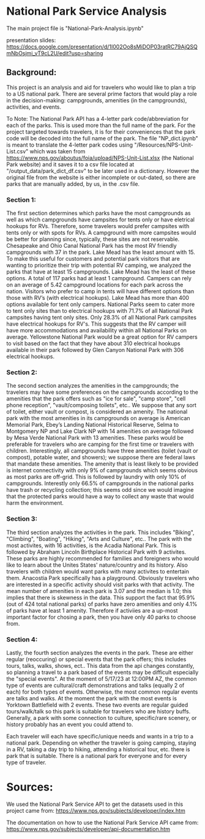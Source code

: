 # National Park Service Analysis
The main project file is "National-Park-Analysis.ipynb"

presentation slides: https://docs.google.com/presentation/d/1I002Oo8sMiDOP03ratRC79AjQSQmNbOsjmi_vT9cL2U/edit?usp=sharing

## **Background:**

This project is an analysis and aid for travelers who would like to plan a trip to a US national park. There are several prime factors that would play a role in the decision-making: campgrounds, amenities (in the campgrounds), activities, and events.

To Note: The National Park API has a 4-letter park code/abbreviation for each of the parks. This is used more than the full name of the park. For the project targeted towards travelers, it is for their conveniences that the park code will be decoded into the full name of the park. The file "NP_dict.ipynb" is meant to translate the 4-letter park codes using "/Resources/NPS-Unit-List.csv" which was taken from https://www.nps.gov/aboutus/foia/upload/NPS-Unit-List.xlsx (the National Park website) and it saves it to a csv file located at "/output_data/park_dict_df.csv" to be later used in a dictionary. However the original file from the website is either incomplete or out-dated, so there are parks that are manually added, by us, in the .csv file.

### **Section 1:**
The first section determines which parks have the most campgrounds as well as which campgrounds have campsites for tents only or have eletrical hookups for RVs. Therefore, some travelers would prefer campsites with tents only or with spots for RVs. A campground with more campsites would be better for planning since, typically, these sites are not reservable. Chesapeake and Ohio Canal National Park has the most RV friendly campgrounds with 37 in the park. Lake Mead has the least amount with 15. To make this useful for customers and potential park visitors that are wanting to prioritize their trip with potential RV camping, we analyzed the parks that have at least 15 campgrounds. Lake Mead has the least of these options. A total of 117 parks had at least 1 campground. Campers can rely on an average of 5.42 campground locations for each park across the nation. Visitors who prefer to camp in tents will have different options than those with RV’s (with electrical hookups). Lake Mead has more than 400 options available for tent only campers. National Parks seem to cater more to tent only sites than to electrical hookups with 71.7% of all National Park campsites having tent only sites. Only 28.3% of all National Park campsites have electrical hookups for RV's. This suggests that the RV camper will have more accommodations and availability within all National Parks on average.
Yellowstone National Park would be a great option for RV campers to visit based on the fact that they have about 310 electrical hookups available in their park followed by Glen Canyon National Park with 306 electrical hookups.

### **Section 2:**
The second section analyzes the amenities in the campgrounds; the travelers may have some preferences on the campgrounds according to the amenities that the park offers such as "ice for sale", "camp store", "cell phone reception", "vault/composing toilets", etc.. We suppose that any sort of toilet, either vault or compost, is considered an amenity. The national park with the most amenities in its campgrounds on average is American Memorial Park, Ebey’s Landing National Historical Reserve, Selma to Montgomery NP and Lake Clark NP with 14 amenities on average followed by Mesa Verde National Park with 13 amenities. These parks would be preferable for travelers who are camping for the first time or travelers with children. Interestingly, all campgrounds have three amenities (toilet (vault or compost), potable water, and showers); we suppose there are federal laws that mandate these amenities. The amenity that is least likely to be provided is internet connectivity with only 9% of campgrounds which seems obvious as most parks are off-grid. This is followed by laundry with only 10% of campgrounds. Interestly only 66.5% of campgrounds in the national parks have trash or recycling collection; this seems odd since we would imagine that the protected parks would have a way to collect any waste that would harm the environment.

### **Section 3:**
The third section analyzes the activities in the park. This includes "Biking", "Climbing", "Boating", "Hiking", "Arts and Culture", etc.. The park with the most activites, with 16 activities, is the Acadia National Park. This is followed by Abraham Lincoln Birthplace Historical Park with 9 activites. These parks are highly recommended for families and foreigners who would like to learn about the Unites States' nature/country and its history. Also travelers with children would want parks with many activites to entertain them. Anacostia Park specifically has a playground. Obviously travelers who are interested in a specific activity should visit parks with that activity. The mean number of amenities in each park is 3.07 and the median is 1.0; this implies that there is skewness in the data. This support the fact that 95.9% (out of 424 total national parks) of parks have zero amenities and only 4.1% of parks have at least 1 amenity. Therefore if activiies are a up-most important factor for chosing a park, then you have only 40 parks to choose from.

### **Section 4:**
Lastly, the fourth section analyzes the events in the park. These are either regular (reoccuring) or special events that the park offers; this includes tours, talks, walks, shows, ect.. This data from the api changes constantly, so planning a travel to a park based of the events may be difficult especially the "special events". At the moment of 5/17/23 at 12:00PM AZ, the common type of events are cultural/craft demonstrations and talks (equally 2 of each) for both types of events. Otherwise, the most common regular events are talks and walks. At the moment the park with the most events is Yorktown Battlefield with 2 events. These two events are regular guided tours/walk/talk so this park is suitable for travelers who are history buffs. Generally, a park with some connection to culture, specific/rare scenery, or history probably has an event you could attend to.

Each traveler will each have specific/unique needs and wants in a trip to a national park. Depending on whether the traveler is going camping, staying in a RV, taking a day trip to hiking, attending a historical tour, etc. there is park that is suitable. There is a national park for everyone and for every type of traveler. 

# **Sources:**
We used the National Park Service API to get the datasets used in this project came from:
https://www.nps.gov/subjects/developer/index.htm

The documentation on how to use the National Park Service API came from:
https://www.nps.gov/subjects/developer/api-documentation.htm